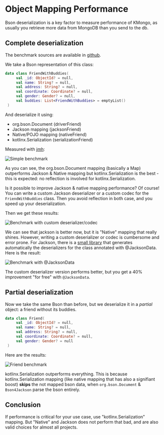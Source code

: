 # Object Mapping Performance

Bson deserialization is a key factor to measure performance of KMongo,
as usually you retrieve more data from MongoDB than you send to the db.

## Complete deserialization

The benchmark sources are available in [github](https://github.com/Litote/kmongo/tree/master/kmongo-benchmark).

We take a Bson representation of this class: 

```kotlin
data class FriendWithBuddies(
     val _id: ObjectId? = null,
     val name: String? = null,
     val address: String? = null,
     val coordinate: Coordinate? = null,
     val gender: Gender? = null,
     val buddies: List<FriendWithBuddies> = emptyList()
 )
```

And deserialize it using:

- org.bson.Document (driverFriend)
- Jackson mapping (jacksonFriend)
- Native/POJO mapping (nativeFriend)
- kotlinx.Serialization (serializationFriend)

Measured with [jmh](https://openjdk.java.net/projects/code-tools/jmh/):

![Simple benchmark](assets/images/benchmark1.png)

As you can see, the org.bson.Document mapping (basically a Map) outperforms 
Jackson & Native mapping but kotlinx.Serialization is the best - this is expected: 
no reflection is involved for kotlinx.Serialization.

Is it possible to improve Jackson & native mapping performance? Of course! You can write a custom Jackson deserializer
or a custom codec for the `FriendWithBuddies` class. Then you avoid reflection in both case, and you speed up your deserialization.

Then we get these results:

![Benchmark with custom deserializer/codec](assets/images/benchmark2.png)

We can see that jackson is better now, but it is "Native" mapping that really shines.
However, writing a custom deserializer or codec is cumbersome and error prone. For Jackson, there is a [small library](https://github.com/Litote/kjackson/tree/master/jackson-generator)
that generates automatically the deserializers for the class annotated with @JacksonData. Here is the result:

![Benchmark with @JacksonData](assets/images/benchmark3.png)

The custom deserializer version performs better, but you get a 40% improvement "for free" with `@JacksonData`.

## Partial deserialization

Now we take the same Bson than before, but we deserialize it in a *partial* object: a friend without its buddies.

```kotlin
data class Friend(
     val _id: ObjectId? = null,
     val name: String? = null,
     val address: String? = null,
     val coordinate: Coordinate? = null,
     val gender: Gender? = null
 )
``` 

Here are the results:

![Friend benchmark](assets/images/benchmark4.png)

kotlinx.Serialization outperforms everything. This is because kotlinx.Serialization mapping 
(like native mapping that has also a signifiant boost) **skips** the not mapped bson data,
 when `org.bson.Document` & `Bson4Jackson` parse the bson entirely.

## Conclusion

If performance is critical for your use case, use "kotlinx.Serialization" mapping.
But "Native" and Jackson does not perform that bad, and are also valid choices for almost all projects.

 




    